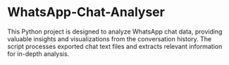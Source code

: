 # WhatsApp-Chat-Analyser
This Python project is designed to analyze WhatsApp chat data, providing valuable insights and visualizations from the conversation history. The script processes exported chat text files and extracts relevant information for in-depth analysis.
